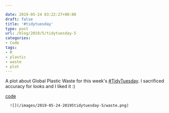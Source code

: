 ```yaml
---

date: 2019-05-24 03:22:27+00:00
draft: false
title: '#tidytuesday'
type: post
url: /blog/2019/5/tidytuesday-5
categories:
- Code
tags:
- R
- plastic
- waste
- plot
---
```


A plot about Global Plastic Waste for this week's [#TidyTuesday](https://mobile.twitter.com/hashtag/TidyTuesday?src=hashtag_click). I sacrificed accuracy for looks and I liked it :)

[code](https://github.com/gkaramanis/tidytuesday/tree/master/week-21)


  
      ![](/images/2019-05-24-20195tidytuesday-5/waste.png)

